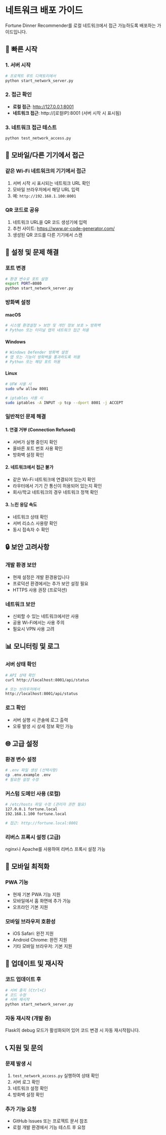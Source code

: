 # 네트워크 배포 가이드

Fortune Dinner Recommender를 로컬 네트워크에서 접근 가능하도록 배포하는 가이드입니다.

## 🚀 빠른 시작

### 1. 서버 시작
```bash
# 프로젝트 루트 디렉토리에서
python start_network_server.py
```

### 2. 접근 확인
- **로컬 접근**: http://127.0.0.1:8001
- **네트워크 접근**: http://[로컬IP]:8001 (서버 시작 시 표시됨)

### 3. 네트워크 접근 테스트
```bash
python test_network_access.py
```

## 📱 모바일/다른 기기에서 접근

### 같은 Wi-Fi 네트워크의 기기에서 접근
1. 서버 시작 시 표시되는 네트워크 URL 확인
2. 모바일 브라우저에서 해당 URL 입력
3. 예: `http://192.168.1.100:8001`

### QR 코드로 공유
1. 네트워크 URL을 QR 코드 생성기에 입력
2. 추천 사이트: https://www.qr-code-generator.com/
3. 생성된 QR 코드를 다른 기기에서 스캔

## 🔧 설정 및 문제 해결

### 포트 변경
```bash
# 환경 변수로 포트 설정
export PORT=8080
python start_network_server.py
```

### 방화벽 설정

#### macOS
```bash
# 시스템 환경설정 > 보안 및 개인 정보 보호 > 방화벽
# Python 또는 터미널 앱의 네트워크 접근 허용
```

#### Windows
```bash
# Windows Defender 방화벽 설정
# 앱 또는 기능이 방화벽을 통과하도록 허용
# Python 또는 해당 포트 허용
```

#### Linux
```bash
# UFW 사용 시
sudo ufw allow 8001

# iptables 사용 시
sudo iptables -A INPUT -p tcp --dport 8001 -j ACCEPT
```

### 일반적인 문제 해결

#### 1. 연결 거부 (Connection Refused)
- 서버가 실행 중인지 확인
- 올바른 포트 번호 사용 확인
- 방화벽 설정 확인

#### 2. 네트워크에서 접근 불가
- 같은 Wi-Fi 네트워크에 연결되어 있는지 확인
- 라우터에서 기기 간 통신이 허용되어 있는지 확인
- 회사/학교 네트워크의 경우 네트워크 정책 확인

#### 3. 느린 응답 속도
- 네트워크 상태 확인
- 서버 리소스 사용량 확인
- 동시 접속자 수 확인

## 🔒 보안 고려사항

### 개발 환경 보안
- 현재 설정은 개발 환경용입니다
- 프로덕션 환경에서는 추가 보안 설정 필요
- HTTPS 사용 권장 (프로덕션)

### 네트워크 보안
- 신뢰할 수 있는 네트워크에서만 사용
- 공용 Wi-Fi에서는 사용 주의
- 필요시 VPN 사용 고려

## 📊 모니터링 및 로그

### 서버 상태 확인
```bash
# API 상태 확인
curl http://localhost:8001/api/status

# 또는 브라우저에서
http://localhost:8001/api/status
```

### 로그 확인
- 서버 실행 시 콘솔에 로그 출력
- 오류 발생 시 상세 정보 확인 가능

## 🌐 고급 설정

### 환경 변수 설정
```bash
# .env 파일 생성 (선택사항)
cp .env.example .env
# 필요한 설정 수정
```

### 커스텀 도메인 사용 (로컬)
```bash
# /etc/hosts 파일 수정 (관리자 권한 필요)
127.0.0.1 fortune.local
192.168.1.100 fortune.local

# 접근: http://fortune.local:8001
```

### 리버스 프록시 설정 (고급)
nginx나 Apache를 사용하여 리버스 프록시 설정 가능

## 📱 모바일 최적화

### PWA 기능
- 현재 기본 PWA 기능 지원
- 모바일에서 홈 화면에 추가 가능
- 오프라인 기본 지원

### 모바일 브라우저 호환성
- iOS Safari: 완전 지원
- Android Chrome: 완전 지원
- 기타 모바일 브라우저: 기본 지원

## 🔄 업데이트 및 재시작

### 코드 업데이트 후
```bash
# 서버 중지 (Ctrl+C)
# 코드 수정
# 서버 재시작
python start_network_server.py
```

### 자동 재시작 (개발 중)
Flask의 debug 모드가 활성화되어 있어 코드 변경 시 자동 재시작됩니다.

## 📞 지원 및 문의

### 문제 발생 시
1. `test_network_access.py` 실행하여 상태 확인
2. 서버 로그 확인
3. 네트워크 설정 확인
4. 방화벽 설정 확인

### 추가 기능 요청
- GitHub Issues 또는 프로젝트 문서 참조
- 로컬 개발 환경에서 기능 테스트 후 요청
